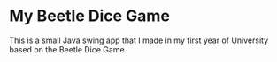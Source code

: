# My Beetle Dice Game

This is a small Java swing app that I made in my first year of University based on the Beetle Dice Game.
